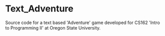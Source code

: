 # Text_Adventure
Source code for a text based 'Adventure' game developed for CS162 'Intro to Programming II' at Oregon State University.
